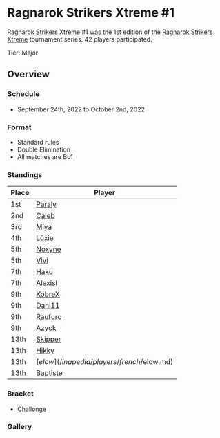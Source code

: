 # Ragnarok Strikers Xtreme #1

Ragnarok Strikers Xtreme #1 was the 1st edition of the [Ragnarok Strikers Xtreme](ragnaxmain.md) tournament series.
42 players participated.

Tier: Major

## Overview

### Schedule
- September 24th, 2022 to October 2nd, 2022

### Format
- Standard rules
- Double Elimination
- All matches are Bo1

### Standings

|Place|Player|
|-|-|
|1st|[Paraly](/inapedia/players/japanese/paraly.md)|
|2nd|[Caleb](/inapedia/players/bulgarian/caleb.md)|
|3rd|[Miya](/inapedia/players/japanese/miya.md)|
|4th|[Lûxie](/inapedia/players/belgian/luxie.md)|
|5th|[Noxyne](/inapedia/players/french/noxyne.md)|
|5th|[Vivi](/inapedia/players/french/vivi.md)|
|7th|[Haku](/inapedia/players/german/haku.md)|
|7th|[Alexisl](/inapedia/players/french/alexisl.md)|
|9th|[KobreX](/inapedia/players/polish/kobr3x.md)|
|9th|[Dani11](/inapedia/players/colombian/dani11.md)|
|9th|[Raufuro](/inapedia/players/japanese/raufuro.md)|
|9th|[Azyck](/inapedia/players/french/azyck.md)|
|13th|[Skipper](/inapedia/players/austrian/skipper.md)|
|13th|[Hikky](/inapedia/players/brazilian/hikky.md)|
|13th|[$elow](/inapedia/players/french/$elow.md)|
|13th|[Baptiste](/inapedia/players/french/baptiste.md)|

### Bracket
- [Challonge](https://challonge.com/azrwmhse)

### Gallery
